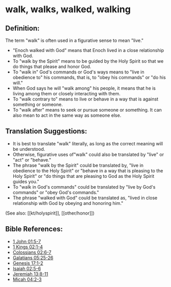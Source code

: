 # walk, walks, walked, walking #

## Definition: ##

The term "walk" is often used in a figurative sense to mean "live."

* "Enoch walked with God" means that Enoch lived in a close relationship with God.
* To "walk by the Spirit" means to be guided by the Holy Spirit so that we do things that please and honor God.
* To "walk in" God's commands or God's ways means to "live in obedience to" his commands, that is, to "obey his commands" or "do his will."
* When God says he will "walk among" his people, it means that he is living among them or closely interacting with them.
* To "walk contrary to" means to live or behave in a way that is against something or someone.
* To "walk after" means to seek or pursue someone or something. It can also mean to act in the same way as someone else.

## Translation Suggestions: ##

* It is best to translate "walk" literally, as long as the correct meaning will be understood.
* Otherwise, figurative uses of"walk" could also be translated by "live" or "act" or "behave."
* The phrase "walk by the Spirit" could be translated by, "live in obedience to the Holy Spirit" or "behave in a way that is pleasing to the Holy Spirit" or "do things that are pleasing to God as the Holy Spirit guides you."
* To "walk in God's commands" could be translated by "live by God's commands" or "obey God's commands."
* The phrase "walked with God" could be translated as, "lived in close relationship with God by obeying and honoring him."

(See also: [[kt/holyspirit]], [[other/honor]])

## Bible References: ##

* [1 John 01:5-7](en/tn/1jn/help/01/05)
* [1 Kings 02:1-4](en/tn/1ki/help/02/01)
* [Colossians 02:6-7](en/tn/col/help/02/06)
* [Galatians 05:25-26](en/tn/gal/help/05/25)
* [Genesis 17:1-2](en/tn/gen/help/17/01)
* [Isaiah 02:5-6](en/tn/isa/help/02/05)
* [Jeremiah 13:8-11](en/tn/jer/help/13/08)
* [Micah 04:2-3](en/tn/mic/help/04/02)